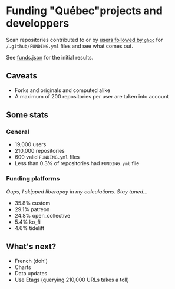 # Funding "Québec"projects and  developpers

Scan repositories contributed to or by [users followed by `ghqc`](https://github.com/ghqc?tab=following) for `/.github/FUNDING.yml` files and see what comes out.

See [funds.json](funds.json) for the initial results.

## Caveats

* Forks and originals and computed alike
* A maximum of 200 repositories per user are taken into account

## Some stats

### General

* 19,000 users
* 210,000 repositories
* 600 valid `FUNDING.yml` files
* Less than 0.3% of repositories had `FUNDING.yml` file

### Funding platforms

*Oups, I skipped liberapay in my calculations. Stay tuned...*

* 35.8% custom
* 29.1% patreon
* 24.8% open_collective
* 5.4% ko_fi
* 4.6% tidelift

## What's next?

* French (doh!)
* Charts
* Data updates
* Use Etags (querying 210,000 URLs takes a toll)
